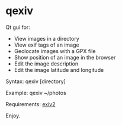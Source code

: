 # qexiv
Qt gui for:
  * View images in a directory
  * View exif tags of an image
  * Geolocate images with a GPX file
  * Show position of an image in the browser
  * Edit the image description
  * Edit the image latitude and longitude

Syntax:
  qexiv [directory]

Example:
  qexiv ~/photos

Requirements:
  [exiv2](http://exiv2.org)

Enjoy.

  
